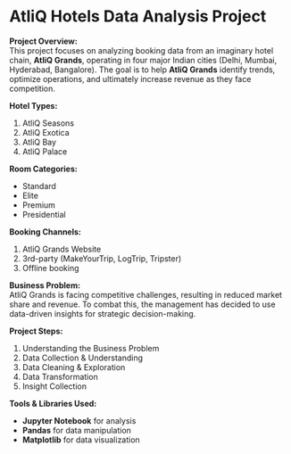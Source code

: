 # AtliQ Hotels Data Analysis Project

**Project Overview:**  
This project focuses on analyzing booking data from an imaginary hotel chain, **AtliQ Grands**, operating in four major Indian cities (Delhi, Mumbai, Hyderabad, Bangalore). The goal is to help **AtliQ Grands** identify trends, optimize operations, and ultimately increase revenue as they face competition.

**Hotel Types:**  
1. AtliQ Seasons  
2. AtliQ Exotica  
3. AtliQ Bay  
4. AtliQ Palace  

**Room Categories:**  
- Standard  
- Elite  
- Premium  
- Presidential  

**Booking Channels:**  
1. AtliQ Grands Website  
2. 3rd-party (MakeYourTrip, LogTrip, Tripster)  
3. Offline booking  

**Business Problem:**  
AtliQ Grands is facing competitive challenges, resulting in reduced market share and revenue. To combat this, the management has decided to use data-driven insights for strategic decision-making.

**Project Steps:**
1. Understanding the Business Problem
2. Data Collection & Understanding
3. Data Cleaning & Exploration
4. Data Transformation
5. Insight Collection

**Tools & Libraries Used:**  
- **Jupyter Notebook** for analysis  
- **Pandas** for data manipulation  
- **Matplotlib** for data visualization  

